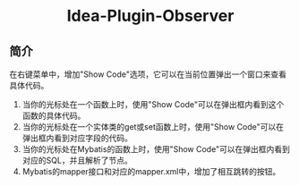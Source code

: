<h1 align="center" style="margin: 30px 0 30px; font-weight: bold;">Idea-Plugin-Observer</h1>

## 简介
在右键菜单中，增加"Show Code"选项，它可以在当前位置弹出一个窗口来查看具体代码。
1. 当你的光标处在一个函数上时，使用"Show Code"可以在弹出框内看到这个函数的具体代码。
2. 当你的光标处在一个实体类的get或set函数上时，使用"Show Code"可以在弹出框内看到对应字段的代码。
3. 当你的光标处在Mybatis的函数上时，使用"Show Code"可以在弹出框内看到对应的SQL，并且解析了<include />节点。
4. Mybatis的mapper接口和对应的mapper.xml中，增加了相互跳转的按钮。
